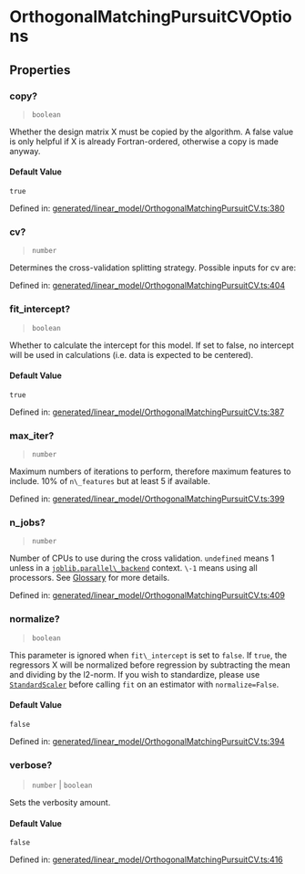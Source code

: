 # OrthogonalMatchingPursuitCVOptions

## Properties

### copy?

> `boolean`

Whether the design matrix X must be copied by the algorithm. A false value is only helpful if X is already Fortran-ordered, otherwise a copy is made anyway.

#### Default Value

`true`

Defined in:  [generated/linear\_model/OrthogonalMatchingPursuitCV.ts:380](https://github.com/transitive-bullshit/scikit-learn-ts/blob/92ab806/packages/sklearn/src/generated/linear_model/OrthogonalMatchingPursuitCV.ts#L380)

### cv?

> `number`

Determines the cross-validation splitting strategy. Possible inputs for cv are:

Defined in:  [generated/linear\_model/OrthogonalMatchingPursuitCV.ts:404](https://github.com/transitive-bullshit/scikit-learn-ts/blob/92ab806/packages/sklearn/src/generated/linear_model/OrthogonalMatchingPursuitCV.ts#L404)

### fit\_intercept?

> `boolean`

Whether to calculate the intercept for this model. If set to false, no intercept will be used in calculations (i.e. data is expected to be centered).

#### Default Value

`true`

Defined in:  [generated/linear\_model/OrthogonalMatchingPursuitCV.ts:387](https://github.com/transitive-bullshit/scikit-learn-ts/blob/92ab806/packages/sklearn/src/generated/linear_model/OrthogonalMatchingPursuitCV.ts#L387)

### max\_iter?

> `number`

Maximum numbers of iterations to perform, therefore maximum features to include. 10% of `n\_features` but at least 5 if available.

Defined in:  [generated/linear\_model/OrthogonalMatchingPursuitCV.ts:399](https://github.com/transitive-bullshit/scikit-learn-ts/blob/92ab806/packages/sklearn/src/generated/linear_model/OrthogonalMatchingPursuitCV.ts#L399)

### n\_jobs?

> `number`

Number of CPUs to use during the cross validation. `undefined` means 1 unless in a [`joblib.parallel\_backend`](https://joblib.readthedocs.io/en/latest/parallel.html#joblib.parallel_backend "(in joblib v1.3.0.dev0)") context. `\-1` means using all processors. See [Glossary](../../glossary.html#term-n_jobs) for more details.

Defined in:  [generated/linear\_model/OrthogonalMatchingPursuitCV.ts:409](https://github.com/transitive-bullshit/scikit-learn-ts/blob/92ab806/packages/sklearn/src/generated/linear_model/OrthogonalMatchingPursuitCV.ts#L409)

### normalize?

> `boolean`

This parameter is ignored when `fit\_intercept` is set to `false`. If `true`, the regressors X will be normalized before regression by subtracting the mean and dividing by the l2-norm. If you wish to standardize, please use [`StandardScaler`](sklearn.preprocessing.StandardScaler.html#sklearn.preprocessing.StandardScaler "sklearn.preprocessing.StandardScaler") before calling `fit` on an estimator with `normalize=False`.

#### Default Value

`false`

Defined in:  [generated/linear\_model/OrthogonalMatchingPursuitCV.ts:394](https://github.com/transitive-bullshit/scikit-learn-ts/blob/92ab806/packages/sklearn/src/generated/linear_model/OrthogonalMatchingPursuitCV.ts#L394)

### verbose?

> `number` \| `boolean`

Sets the verbosity amount.

#### Default Value

`false`

Defined in:  [generated/linear\_model/OrthogonalMatchingPursuitCV.ts:416](https://github.com/transitive-bullshit/scikit-learn-ts/blob/92ab806/packages/sklearn/src/generated/linear_model/OrthogonalMatchingPursuitCV.ts#L416)
